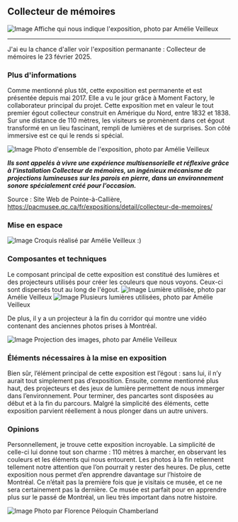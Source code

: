 ## Collecteur de mémoires ##

![Image](media/affiche_exposition.jpg)
Affiche qui nous indique l'exposition, photo par Amélie Veilleux

------------
 
J'ai eu la chance d'aller voir l'exposition permanante : Collecteur de mémoires le 23 février 2025. 

### Plus d'informations ###
Comme mentionné plus tôt, cette exposition est permanente et est présentée depuis mai 2017. Elle a vu le jour grâce à Moment Factory, le collaborateur principal du projet.
Cette exposition met en valeur le tout premier égout collecteur construit en Amérique du Nord, entre 1832 et 1838. Sur une distance de 110 mètres, les visiteurs se promènent dans cet égout transformé en un lieu fascinant, rempli de lumières et de surprises. Son côté immersive est ce qui le rends si spécial.

![Image](media/couloir_exposition.jpg)
Photo d'ensemble de l'exposition, photo par Amélie Veilleux

***Ils sont appelés à vivre une expérience multisensorielle et réflexive grâce à l’installation Collecteur de mémoires, un ingénieux mécanisme de projections lumineuses sur les parois en pierre, dans un environnement sonore spécialement créé pour l’occasion.***

Source : Site Web de Pointe-à-Callière, https://pacmusee.qc.ca/fr/expositions/detail/collecteur-de-memoires/

### Mise en espace ###
![Image](media/croquis_mise_en_page.png)
Croquis réalisé par Amélie Veilleux :)

### Composantes et techniques ###
Le composant principal de cette exposition est constitué des lumières et des projecteurs utilisés pour créer les couleurs que nous voyons. Ceux-ci sont dispersés tout au long de l'égout.
![Image](media/lumieres_01.jpg)
Lumière utilisée, photo par Amélie Veilleux
![Image](media/lumieres_02.jpg)
Plusieurs lumières utilisées, photo par Amélie Veilleux

De plus, il y a un projecteur à la fin du corridor qui montre une vidéo contenant des anciennes photos prises à Montréal. 

![Image](media/ecran_chute.jpg)
Projection des images, photo par Amélie Veilleux

### Éléments nécessaires à la mise en exposition ###
Bien sûr, l’élément principal de cette exposition est l’égout : sans lui, il n’y aurait tout simplement pas d’exposition. Ensuite, comme mentionné plus haut, des projecteurs et des jeux de lumière permettent de nous immerger dans l’environnement. Pour terminer, des pancartes sont disposées au début et à la fin du parcours.
Malgré la simplicité des éléments, cette exposition parvient réellement à nous plonger dans un autre univers.

### Opinions ###
Personnellement, je trouve cette exposition incroyable. La simplicité de celle-ci lui donne tout son charme : 110 mètres à marcher, en observant les couleurs et les éléments qui nous entourent. Les photos à la fin retiennent tellement notre attention que l’on pourrait y rester des heures. De plus, cette exposition nous permet d’en apprendre davantage sur l’histoire de Montréal. Ce n’était pas la première fois que je visitais ce musée, et ce ne sera certainement pas la dernière. Ce musée est parfait pour en apprendre plus sur le passé de Montréal, un lieu très important dans notre histoire.

![Image](media/photo_de_moi.jpg)
Photo par Florence Péloquin Chamberland
